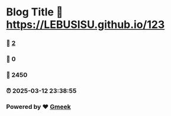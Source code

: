 # Blog Title :link: https://LEBUSISU.github.io/123 
### :page_facing_up: [2](https://LEBUSISU.github.io/123/tag.html) 
### :speech_balloon: 0 
### :hibiscus: 2450 
### :alarm_clock: 2025-03-12 23:38:55 
### Powered by :heart: [Gmeek](https://github.com/Meekdai/Gmeek)
